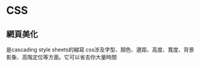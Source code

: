 # CSS
## 網頁美化
是cascading style sheets的縮寫
css涉及字型、顏色、邊距、高度、寬度、背景影象、高階定位等方面。它可以省去你大量時間
### <style>
  - p{
  text-align:center;
  color red: red;
  } 
  (置中,字體紅色)
### 改變字體顏色(單排)
  <hr /color blue>
  ![image](https://user-images.githubusercontent.com/90757612/148230940-274cd00d-a69f-4b8e-b1c3-1069a28ea80c.png)
### 改字形
  <FONT face=楷體_GB2312 color =red>  字形/要改的字形 顏色/要改的顏色
    


